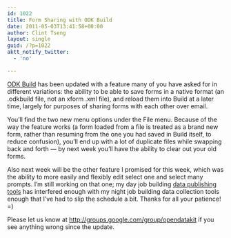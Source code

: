 ```yaml
---
id: 1022
title: Form Sharing with ODK Build
date: 2011-05-03T13:41:58+00:00
author: Clint Tseng
layout: single
guid: /?p=1022
aktt_notify_twitter:
  - 'no'

---
```

[ODK Build](http://build.opendatakit.org) has been updated with a feature many of you have asked for in different variations: the ability to be able to save forms in a native format (an .odkbuild file, not an xform .xml file), and reload them into Build at a later time, largely for purposes of sharing forms with each other over email.

You&#8217;ll find the two new menu options under the File menu. Because of the way the feature works (a form loaded from a file is treated as a brand new form, rather than resuming from the one you had saved in Build itself, to reduce confusion), you&#8217;ll end up with a lot of duplicate files while swapping back and forth — by next week you&#8217;ll have the ability to clear out your old forms.

Also next week will be the other feature I promised for this week, which was the ability to more easily and flexibly edit select one and select many prompts. I&#8217;m still working on that one; my day job building [data publishing tools](http://www.socrata.com/) has interfered enough with my night job building data collection tools enough that I&#8217;ve had to slip the schedule a bit. Thanks for all your patience! =)

Please let us know at <http://groups.google.com/group/opendatakit> if you see anything wrong since the update.
